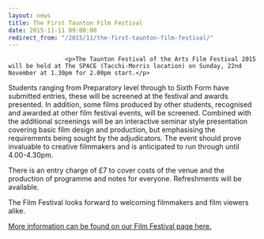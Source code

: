 ```yaml
---
layout: news
title: The First Taunton Film Festival
date: 2015-11-11 09:00:00
redirect_from: "/2015/11/the-first-taunton-film-festival/"
---
```

<section>

                    
                    <p>The Taunton Festival of the Arts Film Festival 2015 will be held at The SPACE (Tacchi-Morris location) on Sunday, 22nd November at 1.30pm for 2.00pm start.</p>
<p>Students ranging from Preparatory level through to Sixth Form have submitted entries, these will be screened at the festival and awards presented.  In addition, some films produced by other students, recognised and awarded at other film festival events, will be screened.   Combined with the additional screenings will be an interactive seminar style presentation covering basic film design and production, but emphasising the requirements being sought by the adjudicators.  The event should prove invaluable to creative filmmakers and is anticipated to run through until 4.00-4.30pm.</p>
<p>There is an entry charge of £7 to cover costs of the venue and the production of programme and notes for everyone.  Refreshments will be available.</p>
<p>The Film Festival looks forward to welcoming filmmakers and film viewers alike.</p>
<p><a href="{{ "/events/film-festival/" | prepend: site.github.url }}">More information can be found on our Film Festival page here.</a></p>

                
</section>

